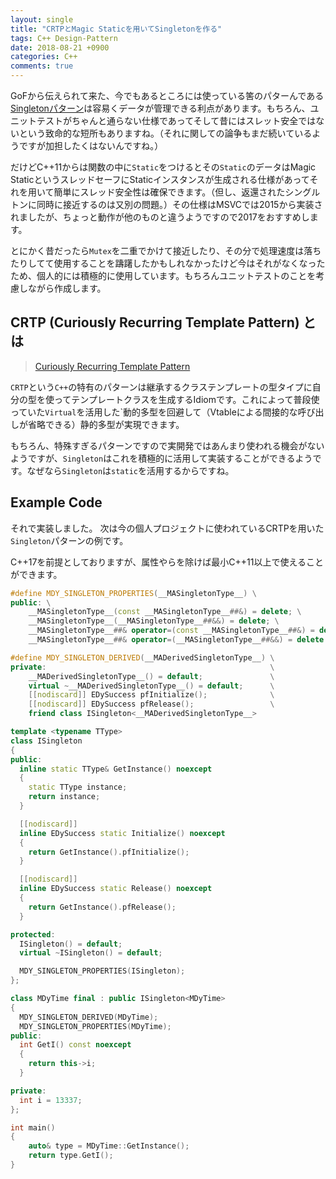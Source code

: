 ```yaml
---
layout: single
title: "CRTPとMagic Staticを用いてSingletonを作る"
tags: C++ Design-Pattern
date: 2018-08-21 +0900
categories: C++
comments: true
---
```

<script type="text/javascript"
    src="http://cdn.mathjax.org/mathjax/latest/MathJax.js?config=TeX-AMS-MML_HTMLorMML">
</script>

GoFから伝えられて来た、今でもあるところには使っている筈のパターんである[Singletonパターン](https://en.wikipedia.org/wiki/Singleton_pattern)は容易くデータが管理できる利点があります。もちろん、ユニットテストがちゃんと通らない仕様であってそして昔にはスレット安全ではないという致命的な短所もありますね。（それに関しての論争もまだ続いているようですが加担したくはないんですね。）

だけどC++11からは関数の中に`Static`をつけるとその`Static`のデータはMagic StaticというスレッドセーフにStaticインスタンスが生成される仕様があってそれを用いて簡単にスレッド安全性は確保できます。（但し、返還されたシングルトンに同時に接近するのは又別の問題。）その仕様はMSVCでは2015から実装されましたが、ちょっと動作が他のものと違うようですので2017をおすすめします。

とにかく昔だったら`Mutex`を二重でかけて接近したり、その分で処理速度は落ちたりしてて使用することを躊躇したかもしれなかったけど今はそれがなくなったため、個人的には積極的に使用しています。もちろんユニットテストのことを考慮しながら作成します。

## CRTP (Curiously Recurring Template Pattern) とは

> [Curiously Recurring Template Pattern](https://en.wikipedia.org/wiki/Curiously_recurring_template_pattern)

`CRTP`という`C++`の特有のパターンは継承するクラステンプレートの型タイプに自分の型を使ってテンプレートクラスを生成するIdiomです。これによって普段使っていた`Virtual`を活用した`動的多型を回避して（Vtableによる間接的な呼び出しが省略できる）静的多型が実現できます。

もちろん、特殊すぎるパターンですので実開発ではあんまり使われる機会がないようですが、`Singleton`はこれを積極的に活用して実装することができるようです。なぜなら`Singleton`は`static`を活用するからですね。

## Example Code 

それで実装しました。
次は今の個人プロジェクトに使われているCRTPを用いた`Singleton`パターンの例です。

C++17を前提としておりますが、属性やらを除けば最小C++11以上で使えることができます。

``` c++
#define MDY_SINGLETON_PROPERTIES(__MASingletonType__) \
public: \
    __MASingletonType__(const __MASingletonType__##&) = delete; \
    __MASingletonType__(__MASingletonType__##&&) = delete; \
    __MASingletonType__##& operator=(const __MASingletonType__##&) = delete; \
    __MASingletonType__##& operator=(__MASingletonType__##&&) = delete

#define MDY_SINGLETON_DERIVED(__MADerivedSingletonType__) \
private:                                                  \
    __MADerivedSingletonType__() = default;               \
    virtual ~__MADerivedSingletonType__() = default;      \
    [[nodiscard]] EDySuccess pfInitialize();              \
    [[nodiscard]] EDySuccess pfRelease();                 \
    friend class ISingleton<__MADerivedSingletonType__>

template <typename TType>
class ISingleton
{
public:
  inline static TType& GetInstance() noexcept
  {
    static TType instance;
    return instance;
  }

  [[nodiscard]]
  inline EDySuccess static Initialize() noexcept
  {
    return GetInstance().pfInitialize();
  }

  [[nodiscard]]
  inline EDySuccess static Release() noexcept
  {
    return GetInstance().pfRelease();
  }

protected:
  ISingleton() = default;
  virtual ~ISingleton() = default;

  MDY_SINGLETON_PROPERTIES(ISingleton);
};

class MDyTime final : public ISingleton<MDyTime>
{
  MDY_SINGLETON_DERIVED(MDyTime);
  MDY_SINGLETON_PROPERTIES(MDyTime);
public:
  int GetI() const noexcept
  {
  	return this->i;
  }

private:
  int i = 13337;
};

int main() 
{
    auto& type = MDyTime::GetInstance();
    return type.GetI();
}
```

